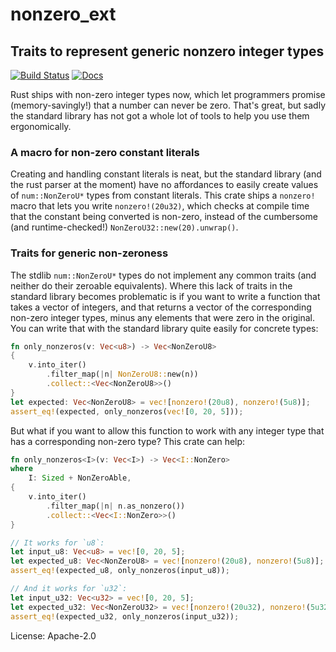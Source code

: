 # nonzero_ext

## Traits to represent generic nonzero integer types
[![Build Status](https://travis-ci.com/antifuchs/nonzero_ext.svg?branch=master)](https://travis-ci.com/antifuchs/nonzero_ext) [![Docs](https://docs.rs/nonzero_ext/badge.svg)](https://docs.rs/nonzero_ext)

Rust ships with non-zero integer types now, which let programmers
promise (memory-savingly!) that a number can never be zero. That's
great, but sadly the standard library has not got a whole lot of
tools to help you use them ergonomically.

### A macro for non-zero constant literals

Creating and handling constant literals is neat, but the standard
library (and the rust parser at the moment) have no affordances to
easily create values of `num::NonZeroU*` types from constant
literals. This crate ships a `nonzero!` macro that lets you write
`nonzero!(20u32)`, which checks at compile time that the constant
being converted is non-zero, instead of the cumbersome (and
runtime-checked!)  `NonZeroU32::new(20).unwrap()`.

### Traits for generic non-zeroness

The stdlib `num::NonZeroU*` types do not implement any common
traits (and neither do their zeroable equivalents).  Where this
lack of traits in the standard library becomes problematic is if
you want to write a function that takes a vector of integers, and
that returns a vector of the corresponding non-zero integer types,
minus any elements that were zero in the original. You can write
that with the standard library quite easily for concrete types:

```rust
fn only_nonzeros(v: Vec<u8>) -> Vec<NonZeroU8>
{
    v.into_iter()
        .filter_map(|n| NonZeroU8::new(n))
        .collect::<Vec<NonZeroU8>>()
}
let expected: Vec<NonZeroU8> = vec![nonzero!(20u8), nonzero!(5u8)];
assert_eq!(expected, only_nonzeros(vec![0, 20, 5]));
```

But what if you want to allow this function to work with any
integer type that has a corresponding non-zero type? This crate
can help:

```rust
fn only_nonzeros<I>(v: Vec<I>) -> Vec<I::NonZero>
where
    I: Sized + NonZeroAble,
{
    v.into_iter()
        .filter_map(|n| n.as_nonzero())
        .collect::<Vec<I::NonZero>>()
}

// It works for `u8`:
let input_u8: Vec<u8> = vec![0, 20, 5];
let expected_u8: Vec<NonZeroU8> = vec![nonzero!(20u8), nonzero!(5u8)];
assert_eq!(expected_u8, only_nonzeros(input_u8));

// And it works for `u32`:
let input_u32: Vec<u32> = vec![0, 20, 5];
let expected_u32: Vec<NonZeroU32> = vec![nonzero!(20u32), nonzero!(5u32)];
assert_eq!(expected_u32, only_nonzeros(input_u32));
```


License: Apache-2.0
